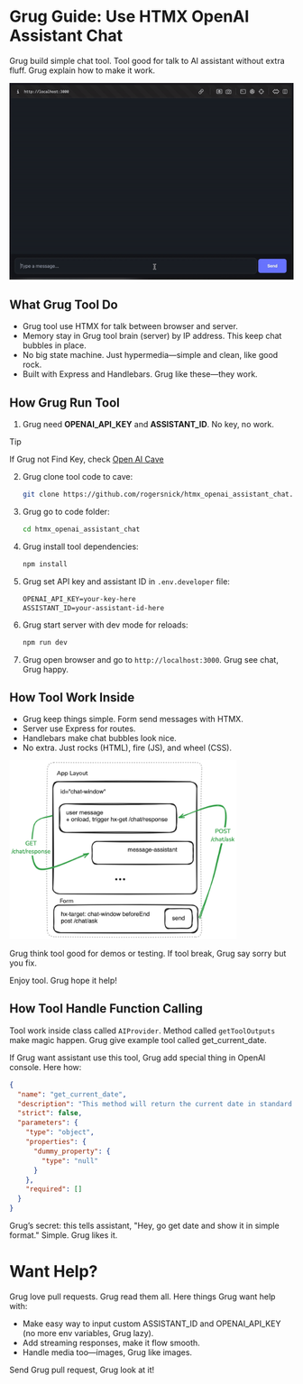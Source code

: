 <!-- markdownlint-disable MD001 MD033 -->
# Grug Guide: Use HTMX OpenAI Assistant Chat  

Grug build simple chat tool. Tool good for talk to AI assistant without extra fluff. Grug explain how to make it work.

![Alt Text](readme_images/demo.gif)

## What Grug Tool Do  

- Grug tool use HTMX for talk between browser and server.  
- Memory stay in Grug tool brain (server) by IP address. This keep chat bubbles in place.  
- No big state machine. Just hypermedia—simple and clean, like good rock.  
- Built with Express and Handlebars. Grug like these—they work.  

## How Grug Run Tool  

1. Grug need **OPENAI_API_KEY** and **ASSISTANT_ID**. No key, no work.

> [!TIP]
> If Grug not Find Key, check  [Open AI Cave](https://platform.openai.com/playground/assistants)

2. Grug clone tool code to cave:  

   ```bash  
   git clone https://github.com/rogersnick/htmx_openai_assistant_chat.git  
   ```

3. Grug go to code folder:  

   ```bash  
   cd htmx_openai_assistant_chat  
   ```

4. Grug install tool dependencies:  

   ```bash  
   npm install  
   ```

5. Grug set API key and assistant ID in `.env.developer` file:  

   ```env  
   OPENAI_API_KEY=your-key-here  
   ASSISTANT_ID=your-assistant-id-here  
   ```  

6. Grug start server with dev mode for reloads:  

   ```bash  
   npm run dev  
   ```

7. Grug open browser and go to `http://localhost:3000`. Grug see chat, Grug happy.  

## How Tool Work Inside  

- Grug keep things simple. Form send messages with HTMX.  
- Server use Express for routes.  
- Handlebars make chat bubbles look nice.  
- No extra. Just rocks (HTML), fire (JS), and wheel (CSS).  

<img src="readme_images/app-sketch.png" alt="drawing" style="width:80%;"/>


Grug think tool good for demos or testing. If tool break, Grug say sorry but you fix.  

Enjoy tool. Grug hope it help!

## How Tool Handle Function Calling

Tool work inside class called `AIProvider`. Method called `getToolOutputs` make magic happen. Grug give example tool called get_current_date.

If Grug want assistant use this tool, Grug add special thing in OpenAI console. Here how:

```json
{
  "name": "get_current_date",
  "description": "This method will return the current date in standard ISO format YYYY-MM-DD",
  "strict": false,
  "parameters": {
    "type": "object",
    "properties": {
      "dummy_property": {
        "type": "null"
      }
    },
    "required": []
  }
}
```
Grug’s secret: this tells assistant, "Hey, go get date and show it in simple format." Simple. Grug likes it.

# Want Help?

Grug love pull requests. Grug read them all. Here things Grug want help with:

- Make easy way to input custom ASSISTANT_ID and OPENAI_API_KEY (no more env variables, Grug lazy).
- Add streaming responses, make it flow smooth.
- Handle media too—images, Grug like images.

Send Grug pull request, Grug look at it!